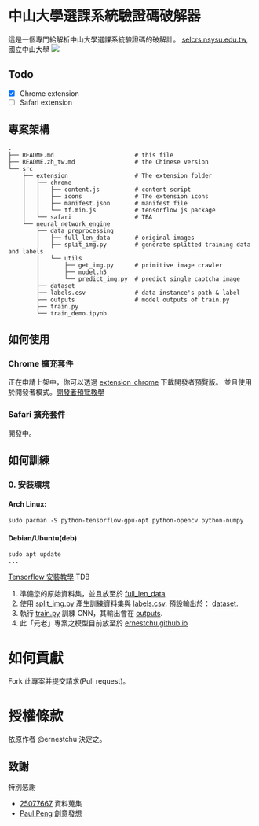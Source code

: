 # 中山大學選課系統驗證碼破解器

這是一個專門給解析中山大學選課系統驗證碼的破解計。
[selcrs.nsysu.edu.tw](https://selcrs.nsysu.edu.tw), 國立中山大學
![](https://media.giphy.com/media/1rX8IEL6WCd7gne9cm/giphy.gif)

## Todo
- [X] Chrome extension
- [ ] Safari extension

## 專案架構
```shell
.
├── README.md                       # this file
├── README.zh_tw.md                 # the Chinese version
└── src                             
    ├── extension                   # The extension folder
    │   ├── chrome
    │   │   ├── content.js          # content script
    │   │   ├── icons               # The extension icons
    │   │   ├── manifest.json       # manifest file
    │   │   └── tf.min.js           # tensorflow js package
    │   └── safari                  # TBA
    └── neural_network_engine
        ├── data_preprocessing      
        │   ├── full_len_data       # original images
        │   ├── split_img.py        # generate splitted training data and labels
        │   └── utils
        │       ├── get_img.py      # primitive image crawler
        │       ├── model.h5        
        │       └── predict_img.py  # predict single captcha image
        ├── dataset
        ├── labels.csv              # data instance's path & label
        ├── outputs                 # model outputs of train.py
        ├── train.py
        └── train_demo.ipynb
```

## 如何使用
### Chrome 擴充套件
正在申請上架中，你可以透過 [extension_chrome](src/extension_chrome) 下載開發者預覽版。
並且使用於開發者模式。[開發者預覽教學](https://support.google.com/chrome/a/answer/2714278?hl=zh-Hant)

### Safari 擴充套件
開發中。

## 如何訓練
### 0. 安裝環境
#### Arch Linux:
```
sudo pacman -S python-tensorflow-gpu-opt python-opencv python-numpy
```

#### Debian/Ubuntu(deb)
```
sudo apt update
...
```
[Tensorflow 安裝教學](https://www.tensorflow.org/install/docker?hl=zh-tw)
TDB

1. 準備您的原始資料集，並且放至於 [full_len_data](src/neural_network_engine/data_preprocessing/full_len_data)
2. 使用 [split_img.py](src/neural_network_engine/data_preprocessing/split_img.py) 產生訓練資料集與 [labels.csv](src/neural_network_engine/labels.csv). 預設輸出於： [dataset](src/neural_network_engine/dataset).
3. 執行 [train.py](src/neural_network_engine/train.py) 訓練 CNN，其輸出會在 [outputs](src/neural_network_engine/outputs).
4. 此「元老」專案之模型目前放至於 [ernestchu.github.io](https://ernestchu.github.io/files/nsysu-captcha-solver/model_tfjs/model.json)

# 如何貢獻
Fork 此專案并提交請求(Pull request)。

# 授權條款
依原作者 @ernestchu 決定之。

## 致謝
特別感謝
- [25077667](https://github.com/25077667) 資料蒐集
- [Paul Peng]() 創意發想